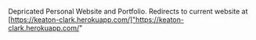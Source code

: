 Depricated Personal Website and Portfolio.
Redirects to current website at [https://keaton-clark.herokuapp.com/]"https://keaton-clark.herokuapp.com/"
